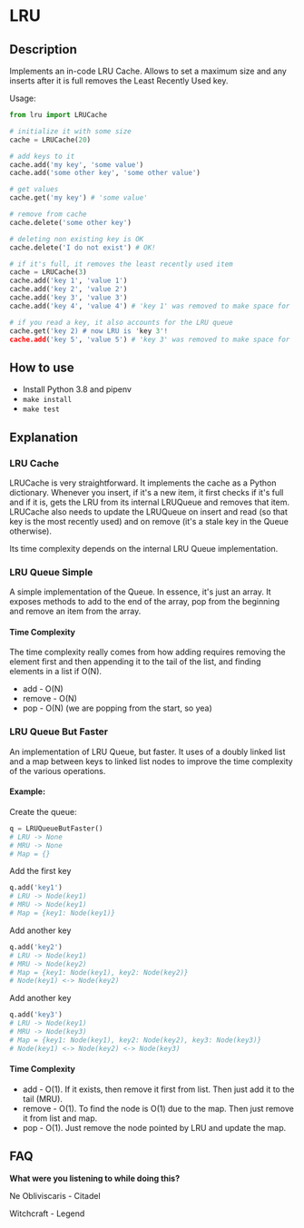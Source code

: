 # LRU

## Description
Implements an in-code LRU Cache. Allows to set a maximum size and any inserts after it is full removes the Least Recently Used key. 

Usage:
```py
from lru import LRUCache

# initialize it with some size
cache = LRUCache(20)

# add keys to it
cache.add('my key', 'some value')
cache.add('some other key', 'some other value')

# get values
cache.get('my key') # 'some value'

# remove from cache
cache.delete('some other key') 

# deleting non existing key is OK
cache.delete('I do not exist') # OK!

# if it's full, it removes the least recently used item
cache = LRUCache(3)
cache.add('key 1', 'value 1')
cache.add('key 2', 'value 2')
cache.add('key 3', 'value 3')
cache.add('key 4', 'value 4') # 'key 1' was removed to make space for 'key 4'!

# if you read a key, it also accounts for the LRU queue
cache.get('key 2) # now LRU is 'key 3'!
cache.add('key 5', 'value 5') # 'key 3' was removed to make space for 'key 5'!
```

## How to use
- Install Python 3.8 and pipenv
- `make install`
- `make test`

## Explanation
### LRU Cache
LRUCache is very straightforward. It implements the cache as a Python dictionary. Whenever you insert, if it's a new item, it first checks if it's full and if it is, gets the LRU from its internal LRUQueue and removes that item.
LRUCache also needs to update the LRUQueue on insert and read (so that key is the most recently used) and on remove (it's a stale key in the Queue otherwise).

Its time complexity depends on the internal LRU Queue implementation.

### LRU Queue Simple
A simple implementation of the Queue. In essence, it's just an array. It exposes methods to add to the end of the array, pop from the beginning and remove an item from the array.

#### Time Complexity
The time complexity really comes from how adding requires removing the element first and then appending it to the tail of the list, and finding elements in a list if O(N).
- add - O(N)
- remove - O(N)
- pop - O(N) (we are popping from the start, so yea) 

### LRU Queue But Faster
An implementation of LRU Queue, but faster. It uses of a doubly linked list and a map between keys to linked list nodes to improve the time complexity of the various operations.

#### Example:
Create the queue:
```py
q = LRUQueueButFaster()
# LRU -> None
# MRU -> None
# Map = {}
```
Add the first key
```py
q.add('key1')
# LRU -> Node(key1)
# MRU -> Node(key1)
# Map = {key1: Node(key1)}
```
Add another key
```py
q.add('key2')
# LRU -> Node(key1)
# MRU -> Node(key2)
# Map = {key1: Node(key1), key2: Node(key2)}
# Node(key1) <-> Node(key2)
```
Add another key
```py
q.add('key3')
# LRU -> Node(key1)
# MRU -> Node(key3)
# Map = {key1: Node(key1), key2: Node(key2), key3: Node(key3)}
# Node(key1) <-> Node(key2) <-> Node(key3)
```

#### Time Complexity
- add - O(1). If it exists, then remove it first from list. Then just add it to the tail (MRU).
- remove - O(1). To find the node is O(1) due to the map. Then just remove it from list and map.
- pop - O(1). Just remove the node pointed by LRU and update the map.

## FAQ
**What were you listening to while doing this?**

Ne Obliviscaris - Citadel

Witchcraft - Legend
